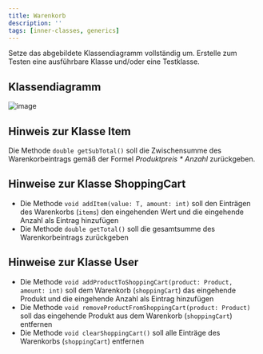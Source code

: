 ```yaml
---
title: Warenkorb
description: ''
tags: [inner-classes, generics]
---
```


Setze das abgebildete Klassendiagramm vollständig um. Erstelle zum Testen eine ausführbare Klasse und/oder eine Testklasse.

## Klassendiagramm
![image](https://user-images.githubusercontent.com/47243617/208393768-1a5ba140-7fde-49a8-ad27-26d1d58b48e5.png)

## Hinweis zur Klasse Item
Die Methode `double getSubTotal()` soll die Zwischensumme des Warenkorbeintrags gemäß der Formel _Produktpreis * Anzahl_ zurückgeben.

## Hinweise zur Klasse ShoppingCart
- Die Methode `void addItem(value: T, amount: int)` soll den Einträgen des Warenkorbs (`items`) den eingehenden Wert und die eingehende Anzahl als Eintrag hinzufügen
- Die Methode `double getTotal()` soll die gesamtsumme des Warenkorbeintrags zurückgeben

## Hinweise zur Klasse User
- Die Methode `void addProductToShoppingCart(product: Product, amount: int)` soll dem Warenkorb (`shoppingCart`) das eingehende Produkt und die eingehende Anzahl als 
Eintrag hinzufügen
- Die Methode `void removeProductFromShoppingCart(product: Product)` soll das eingehende Produkt aus dem Warenkorb (`shoppingCart`) entfernen
- Die Methode `void clearShoppingCart()` soll alle Einträge des Warenkorbs (`shoppingCart`) entfernen
